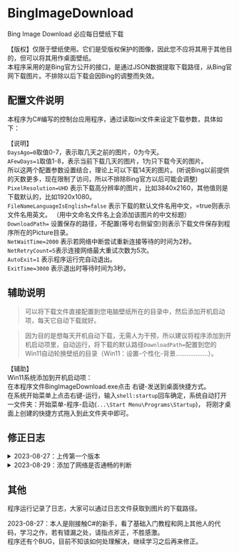 # BingImageDownload


Bing Image Download 必应每日壁纸下载   

【版权】仅限于壁纸使用。它们是受版权保护的图像，因此您不应将其用于其他目的，但可以将其用作桌面壁纸。  
本程序采用的是Bing官方公开的接口，是通过JSON数据提取下载路径，从Bing官网下载图片。不排除以后下载会因Bing的调整而失效。

## 配置文件说明
本程序为C#编写的控制台应用程序，通过读取ini文件来设定下载参数，具体如下：

【说明】  
`DaysAgo=0`取值0-7，表示取几天之前的图片，0为今天。   
`AFewDays=1`取值1-8，表示当前下载几天的图片，1为只下载今天的图片。  
所以这两个配置参数设置结合，理论上可以下载14天的图片。(听说Bing以前提供的天数更多，现在限制了访问，所以不排除Bing官方以后可能会调整)   
`PixelResolution=UHD`
 表示下载高分辨率的图片，比如3840x2160，其他值则是下载默认的，比如1920x1080。  
`FileNameLanguageIsEnglish=false`
 表示下载的默认文件名用中文，=true则表示文件名用英文。 （用中文命名文件名上会添加该图片的中文标题）  
`DownloadPath=`
设置保存的路径，不配置(等号右侧留空)则表示下载文件保存到程序所在的Picture目录。  
`NetWaitTime=2000` 表示若网络中断尝试重新连接等待的时间为2秒。  
`NetRetryCount=5`表示连接网络最大重试次数为5次。  
`AutoExit=1` 表示程序运行完自动退出。  
`ExitTime=3000` 表示退出时等待时间为3秒。  


## 辅助说明  
> 可以将下载文件直接配置到您电脑壁纸所在的目录中，然后添加开机启动项，每天它自动下载就好。  

> 因为目的是想每天开机自动下载，无需人为干预，所以建议将程序添加到开机启动项里，自动运行，将下载的默认路径`DownloadPath=`配置到您的Win11自动轮换壁纸的目录（Win11：设置-个性化-背景………………）。


【辅助】  
Win11系统添加到开机启动项：  
在本程序文件BingImageDownload.exe点击 右键-发送到桌面快捷方式。  
在系统开始菜单上点击右键-运行，输入`shell:startup`回车确定，系统自动打开一文件夹：开始菜单-程序-启动(`...\Start Menu\Programs\Startup`)， 将刚才桌面上创建的快捷方式拖入到此文件夹中即可。

## 修正日志  
<details>
    <summary>
        2023-08-27：上传第一个版本  
    </summary>
</details>
<details>
    <summary>
        2023-08-29：添加了网络是否通畅的判断  
    </summary>
增加配置文件bing.ini的网络参数节点[NetworkInformation]，若程序运行时网络无法连接，将按该节点下的参数配置来决定重新连接的次数和等待时间。（修正原因：程序添加到了开机启动项，自动运行时网络有可能因刚开机而尚未连接，需要等待……）
</details>



## 其他
程序运行记录了日志，大家可以通过日志文件获取到图片的下载路径。  

2023-08-27：本人是刚接触C#的新手，看了基础入门教程和网上其他人的代码，学习之作，若有错漏之处，请指点斧正，不胜感激。  
程序还有个BUG，目前不知该如何处理解决，继续学习之后再来修正。


